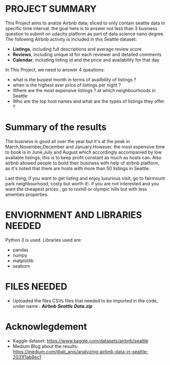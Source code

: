 # PROJECT SUMMARY
This Project aims to analze Airbnb data; sliced to only contain seattle data in specific time interval. 
the goal here is to answer not less than 3 business question to submit on udacity platform as part of data science nano degree.
The following Airbnb activity is included in this Seattle dataset:

* **Listings**, including full descriptions and average review score
* **Reviews**, including unique id for each reviewer and detailed comments
* **Calendar**, including listing id and the price and availability for that day

In This Project, we need to answer 4 questions:

* what is the busiest month in terms of availbility of listings ?
* when is the highest aver price of listings per night ?
* Where are the most expensive listings ? at which neighbourhoods in Seattle
* Who are the top host names and what are the types of listings they offer ?
# Summary of the results 
The business is good all over the year but it's at the peak in March,November,December and January.However, the most expensive time to book is in June,July and August which accordingly accompanied by low available listings, this is to keep profit constant as much as hosts can. 
Also airbnb allowed people to build their business with help of airbnb platform, as it's noted that there are hosts with more than 50 listings in Seattle.

Last thing, if you want to get listing and enjoy luxurious visit, go to fairmount park neighbourhood, costy but worth it!. if you are not interested and you want the cheapest prices , go to roxhill or olympic hills but with less amenties properties.

# ENVIORNMENT AND LIBRARIES NEEDED
Python 3 is used. 
Libraries used are: 
* pandas
* numpy
* matplotlib
* seaborn

# FILES NEEDED
* Uploaded the files CSVs files that needed to be imported in the code, under name : ***Airbnb Seattle Data.zip***

# Acknowlegdement
* Kaggle dataset: https://www.kaggle.com/datasets/airbnb/seattle
* Medium Blog about the results: https://medium.com/@ali_anis/analyzing-airbnb-data-in-seattle-2031f1ab9ec1

